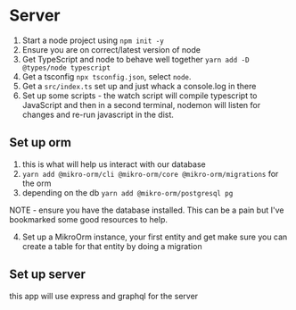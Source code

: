# Server

1. Start a node project using `npm init -y`
2. Ensure you are on correct/latest version of node
3. Get TypeScript and node to behave well together `yarn add -D @types/node typescript`
4. Get a tsconfig `npx tsconfig.json`, select `node`.
5. Get a `src/index.ts` set up and just whack a console.log in there
6. Set up some scripts - the watch script will compile typescript to JavaScript and then in a second terminal, nodemon will listen for changes and re-run javascript in the dist.

## Set up orm

1. this is what will help us interact with our database
2. `yarn add @mikro-orm/cli @mikro-orm/core @mikro-orm/migrations` for the orm
3. depending on the db `yarn add @mikro-orm/postgresql pg`

NOTE - ensure you have the database installed. This can be a pain but I've bookmarked some good resources to help.

4. Set up a MikroOrm instance, your first entity and get make sure you can create a table for that entity by doing a migration

## Set up server

this app will use express and graphql for the server
